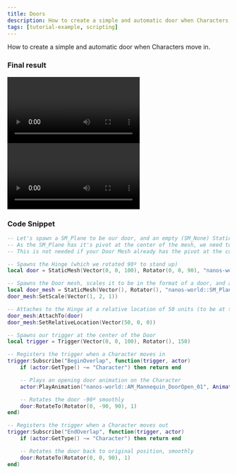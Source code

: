 ```yaml
---
title: Doors
description: How to create a simple and automatic door when Characters move in
tags: [tutorial-example, scripting]
---
```



How to create a simple and automatic door when Characters move in.

### Final result

<video controls="true" allowfullscreen="true">
    <source src="/videos/docs/tutorials/doors-01.mp4" />
</video>

<video controls="true" allowfullscreen="true">
    <source src="/videos/docs/tutorials/doors-02.webm" />
</video>


### Code Snippet

```lua title="Server/Index.lua"
-- Let's spawn a SM_Plane to be our door, and an empty (SM_None) StaticMesh to be our Hinge.
-- As the SM_Plane has it's pivot at the center of the mesh, we need to have a Hinge to make it rotate properly.
-- This is not needed if your Door Mesh already has the pivot at the correct Hinge location.

-- Spawns the Hinge (which we rotated 90º to stand up)
local door = StaticMesh(Vector(0, 0, 100), Rotator(0, 0, 90), "nanos-world::SM_None")

-- Spawns the Door mesh, scales it to be in the format of a door, and attaches it to the Hinge
local door_mesh = StaticMesh(Vector(), Rotator(), "nanos-world::SM_Plane")
door_mesh:SetScale(Vector(1, 2, 1))

-- Attaches to the Hinge at a relative location of 50 units (to be at the hinge location)
door_mesh:AttachTo(door)
door_mesh:SetRelativeLocation(Vector(50, 0, 0))

-- Spawns our trigger at the center of the Door
local trigger = Trigger(Vector(0, 0, 100), Rotator(), 150)

-- Registers the trigger when a Character moves in
trigger:Subscribe("BeginOverlap", function(trigger, actor)
    if (actor:GetType() ~= "Character") then return end

    -- Plays an opening door animation on the Character
    actor:PlayAnimation("nanos-world::AM_Mannequin_DoorOpen_01", AnimationSlotType.UpperBody)

    -- Rotates the door -90º smoothly
    door:RotateTo(Rotator(0, -90, 90), 1)
end)

-- Registers the trigger when a Character moves out
trigger:Subscribe("EndOverlap", function(trigger, actor)
    if (actor:GetType() ~= "Character") then return end

    -- Rotates the door back to original position, smoothly
    door:RotateTo(Rotator(0, 0, 90), 1)
end)
```


